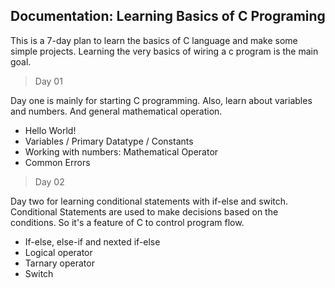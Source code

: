 ## Documentation: Learning Basics of C Programing

<!-- short description -->

This is a 7-day plan to learn the basics of C language and make some simple projects. Learning the very basics of wiring a c program is the main goal.

<!-- plan structure -->

> Day 01

Day one is mainly for starting C programming. Also, learn about variables and numbers. And general mathematical operation.

- Hello World!
- Variables / Primary Datatype / Constants
- Working with numbers: Mathematical Operator
- Common Errors

> Day 02

Day two for learning conditional statements with if-else and switch. Conditional Statements are used to make decisions based on the conditions. So it's a feature of C to control program flow.

- If-else, else-if and nexted if-else
- Logical operator
- Tarnary operator
- Switch
